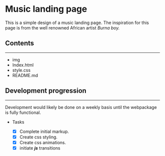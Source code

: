 # Music landing page

This is a simple design of a music landing page. The inspiration for this page is from the well renowned African artist _Burna boy._

## Contents

---

- img
- Index.html
- style.css
- README.md

## Development progression

---

Development would likely be done on a weekly basis until the webpackage is fully functional.

- Tasks

  - [x] Complete initial markup.
  - [x] Create css styling.
  - [x] Create css animations.
  - [x] initiate **_js_** transitions
